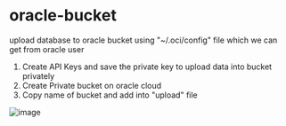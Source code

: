 # oracle-bucket
upload database to oracle bucket using "~/.oci/config" file which we can get from oracle user 

1. Create API Keys and save the private key to upload data into bucket privately
2. Create Private bucket on oracle cloud
3. Copy name of bucket and add into "upload" file


![image](https://github.com/user-attachments/assets/0e11183f-1109-4e06-aa56-8e6175a63ecc)
